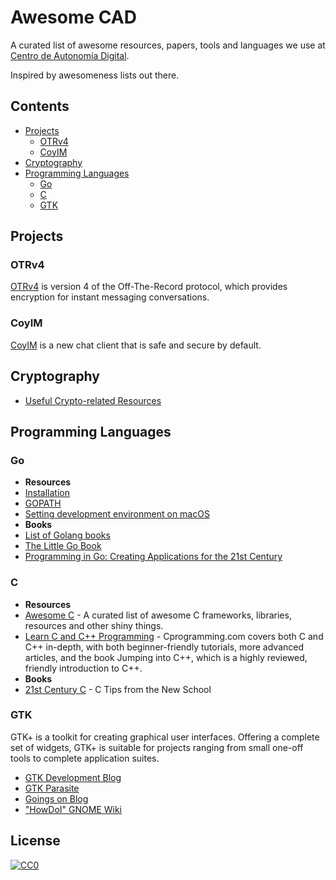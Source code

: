 # Awesome CAD

A curated list of awesome resources, papers, tools and languages we use at [Centro de Autonomía Digital](https://autonomia.digital/).

Inspired by awesomeness lists out there.

## Contents

- [Projects](#projects)
	- [OTRv4](#otrv4)
	- [CoyIM](#coyim)
- [Cryptography](#cryptography)
- [Programming Languages](#programming-languages)
	- [Go](#go)
	- [C](#c)
	- [GTK](#gtk)

## Projects

### OTRv4

[OTRv4](https://github.com/OTRv4) is version 4 of the Off-The-Record protocol, which provides encryption for instant messaging conversations.

### CoyIM

[CoyIM](https://coy.im/) is a new chat client that is safe and secure by default.

## Cryptography

- [Useful Crypto-related Resources](https://github.com/claucece/useful-crypto-resources)

## Programming Languages

### Go

- **Resources**
- [Installation](https://golang.org/doc/install)
- [GOPATH](https://github.com/golang/go/wiki/SettingGOPATH)
- [Setting development environment on macOS](https://medium.com/@AkyunaAkish/setting-up-a-golang-development-environment-mac-os-x-d58e5a7ea24f)
- **Books**
- [List of Golang books](https://github.com/dariubs/GoBooks)
- [The Little Go Book](https://www.openmymind.net/The-Little-Go-Book/)
- [Programming in Go: Creating Applications for the 21st Century](http://www.informit.com/store/programming-in-go-creating-applications-for-the-21st-9780321774637)

### C

- **Resources**
- [Awesome C](https://notabug.org/koz.ross/awesome-c) - A curated list of awesome C frameworks, libraries, resources and other shiny things.
- [Learn C and C++ Programming](https://www.cprogramming.com/) - Cprogramming.com covers both C and C++ in-depth, with both beginner-friendly tutorials, more advanced articles, and the book Jumping into C++, which is a highly reviewed, friendly introduction to C++.
- **Books**
- [21st Century C](http://shop.oreilly.com/product/0636920025108.do) - C Tips from the New School


### GTK

GTK+ is a toolkit for creating graphical user interfaces. Offering a complete set of widgets, GTK+ is suitable for projects ranging from small one-off tools to complete application suites.

- [GTK Development Blog](https://blog.gtk.org/)
- [GTK Parasite](https://chipx86.github.io/gtkparasite/)
- [Goings on Blog](https://blogs.gnome.org/mclasen/)
- ["HowDoI" GNOME Wiki](https://wiki.gnome.org/HowDoI/)

## License

[![CC0](http://mirrors.creativecommons.org/presskit/buttons/88x31/svg/cc-zero.svg)](https://creativecommons.org/publicdomain/zero/1.0/)
